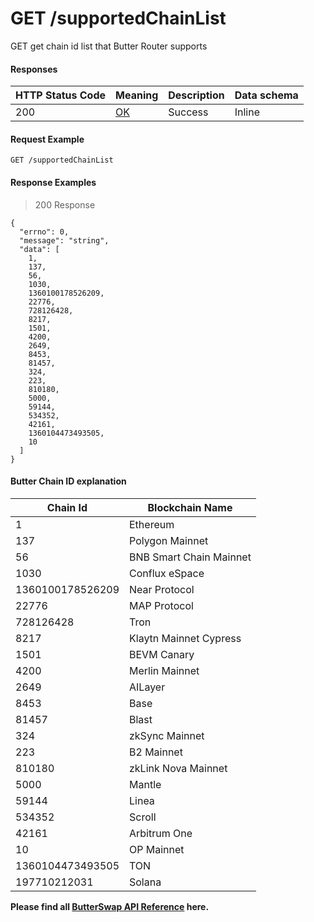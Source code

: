 # GET /supportedChainList

GET get chain id list that Butter Router supports

#### Responses

| HTTP Status Code | Meaning                                                 | Description | Data schema |
| ---------------- | ------------------------------------------------------- | ----------- | ----------- |
| 200              | [OK](https://tools.ietf.org/html/rfc7231#section-6.3.1) | Success     | Inline      |

#### Request Example

```
GET /supportedChainList
```

#### Response Examples

> 200 Response

```
{
  "errno": 0,
  "message": "string",
  "data": [
    1,
    137,
    56,
    1030,
    1360100178526209,
    22776,
    728126428,
    8217,
    1501,
    4200,
    2649,
    8453,
    81457,
    324,
    223,
    810180,
    5000,
    59144,
    534352,
    42161,
    1360104473493505,
    10
  ]
}
```

#### Butter Chain ID explanation

| Chain Id        | Blockchain Name         |
|-----------------|-------------------------|
| 1               | Ethereum                |
| 137             | Polygon Mainnet         |
| 56              | BNB Smart Chain Mainnet |
| 1030            | Conflux eSpace          |
| 1360100178526209 | Near Protocol           |
| 22776           | MAP Protocol            |
| 728126428       | Tron                    |
| 8217            | Klaytn Mainnet Cypress  |
| 1501            | BEVM Canary             |
| 4200            | Merlin Mainnet          |
| 2649            | AILayer                 |
| 8453            | Base                    |
| 81457           | Blast                   |
| 324             | zkSync Mainnet          |
| 223             | B2 Mainnet              |
| 810180          | zkLink Nova Mainnet     |
| 5000            | Mantle                  |
| 59144           | Linea                   |
| 534352          | Scroll                  |
| 42161           | Arbitrum One            |
| 10              | OP Mainnet              |
| 1360104473493505 | TON                     |
| 197710212031    | Solana                  |




**Please find all [ButterSwap API Reference](https://bs-router-v3.chainservice.io/docs#/) here.**